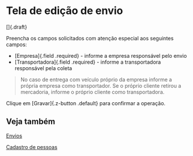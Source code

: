 # Tela de edição de envio

[]{.draft}

Preencha os campos solicitados com atenção especial aos seguintes campos:

* [Empresa]{.field .required} - informe a empresa responsável pelo envio
* [Transportadora]{.field .required} - informe a transportadora responsável pela coleta

>No caso de entrega com veículo próprio da empresa informe a própria empresa como transportador. Se o próprio cliente retirou a mercadoria, informe o próprio cliente como transportadora.

Clique em [Gravar]{.z-button .default} para confirmar a operação.

## Veja também

[Envios](shipment)

[Cadastro de pessoas](/catalog/person/person)